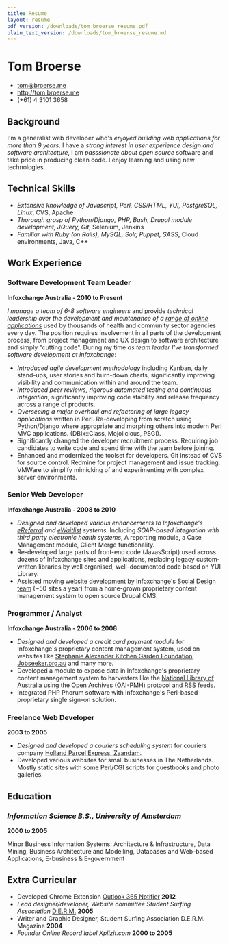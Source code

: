 ```yaml
---
title: Resume
layout: resume
pdf_version: /downloads/tom_broerse_resume.pdf
plain_text_version: /downloads/tom_broerse_resume.md
---
```


Tom Broerse
===========

* <tom@broerse.me> 
* <http://tom.broerse.me> 
* (+61) 4 3101 3658


Background
----------

I'm a generalist web developer who's _enjoyed building web applications for more 
than 9 years_. I have a _strong interest in user experience design and software 
architecture_, I am _passsionate about open source_ software and take pride in
producing clean code. I enjoy learning and using new technologies.


Technical Skills
----------------

* _Extensive knowledge of Javascript, Perl, CSS/HTML, YUI, PostgreSQL, Linux_,
  CVS, Apache
* _Thorough grasp of Python/Django, PHP, Bash, Drupal module development, 
   JQuery, Git_, Selenium, Jenkins
* _Familiar with Ruby (on Rails), MySQL, Solr, Puppet, SASS_,
  Cloud environments, Java, C++


Work Experience
----------------

### Software Development Team Leader
__Infoxchange Australia - 2010 to Present__

_I manage a team of 6-8 software engineers_ and provide _technical leadership
over the development and maintenance of a 
[range of online applications](http://www.apppac4nfp.infoxchange.net.au)_ used
by thousands of health and community sector agencies every day. The position
requires involvement in all parts of the development process, from
project management and UX design to software architecture and simply "cutting 
code". During my time _as team leader I've transformed software development at 
Infoxchange_:

* _Introduced agile development methodology_ including Kanban, daily 
  stand-ups, user stories and burn-down charts, significantly improving 
  visibility and communication within and around the team.
* _Introduced peer reviews, rigorous automated testing and continuous 
  integration_, significantly improving code stability and release frequency 
  across a range of products.
* _Overseeing a major overhaul and refactoring of large legacy applications_ 
  written in Perl. Re-developing from scratch using Python/Django where 
  appropriate and morphing others into modern Perl MVC applications.
  (DBIx::Class, Mojolicious, PSGI).
* Significantly changed the developer recruitment process. Requiring job 
  candidates to  write code and spend time with the team before joining.
* Enhanced and modernized the toolset for developers. Git instead of CVS for
  source control. Redmine for project management and issue tracking. VMWare
  to simplify mimicking of and experimenting with complex server environments.


### Senior Web Developer
__Infoxchange Australia - 2008 to 2010__

* _Designed and developed various enhancements to Infoxchange's 
  [eReferral](http://www.s2s.infoxchange.net.au/ereferral)
  and [eWaitlist](http://www.s2s.infoxchange.net.au/ereferral) systems_. 
  Including _SOAP-based integration with third party 
  electronic health systems_, A reporting module, a Case Management module,
  Client Merge functionality.
* Re-developed large parts of front-end code (JavasScript) used across 
  dozens of Infoxchange sites and applications, replacing legacy custom-written 
  libraries by well organised, well-documented code based on YUI Library.
* Assisted moving website development by Infoxchange's
  [Social Design team](http://www.socialdesign.infoxchange.net.au) (~50 
  sites a year) from a home-grown proprietary content management system to
  open source Drupal CMS.


### Programmer / Analyst
__Infoxchange Australia - 2006 to 2008__

* _Designed and developed a credit card payment module_ for Infoxchange's
  proprietary content management system, used on websites like [Stephanie 
  Alexander Kitchen Garden Foundation](http://www.kitchengardenfoundation.org.au),
  [Jobseeker.org.au](http://www.jobseeker.org.au) and many more.
* Developed a module to expose data in Infoxchange's proprietary 
  content management system to harvesters like the [National 
  Library of Australia](http://www.nla.gov.au/) using the Open Archives 
  (OAI-PMH) protocol and RSS feeds.
* Integrated PHP Phorum software with Infoxchange's Perl-based proprietary 
  single sign-on solution.


### Freelance Web Developer
__2003 to 2005__

* _Designed and developed a couriers scheduling system_ for couriers company 
  [Holland Parcel Express, Zaandam](http://www.hpe.nl/).
* Developed various websites for small businesses in The Netherlands. Mostly
  static sites with some Perl/CGI scripts for guestbooks and photo galleries.


Education
---------

### _Information Science B.S., University of Amsterdam_
__2000 to 2005__

Minor Business Information Systems: Architecture & Infrastructure, 
Data Mining, Business Architecture and Modelling, 
Databases and Web-based Applications, E-business & E-government 


Extra Curricular
----------------

* Developed Chrome Extension 
  [Outlook 365 Notifier](https://chrome.google.com/webstore/detail/dhfemhokeipigjjdopkanibcilnbbjpf)
  __2012__
* _Lead designer/developer, Website committee Student Surfing 
  Association_ [D.E.R.M.](http://www.derm.nl) __2005__
* Writer and Graphic Designer, Student Surfing Association D.E.R.M. 
  Magazine __2004__
* _Founder Online Record label Xplizit.com_ 
  __2000 to 2005__